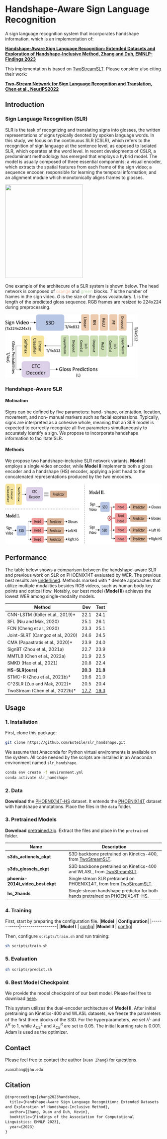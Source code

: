 # Handshape-Aware Sign Language Recognition
A sign language recognition system that incorporates handshape information, which is an implementation of:

[**Handshape-Aware Sign Language Recognition: Extended Datasets and Exploration of Handshape-Inclusive Method, Zhang and Duh, EMNLP-Findings 2023**](https://www.cs.jhu.edu/~xzhan138/papers/handshape.pdf)

This implementation is based on [TwoStreamSLT](https://github.com/ChenYutongTHU/TwoStreamSLT.git). Please consider also citing their work:

[**Two-Stream Network for Sign Language Recognition and Translation, Chen et al., NeurIPS2022**](https://arxiv.org/abs/2211.01367)


## Introduction
### Sign Language Recognition (SLR)
SLR is the task of recognizing and translating signs into glosses, the written representations of signs typically denoted by spoken language words. In this study, we focus on the continuous SLR (CSLR), which refers to the recognition of sign language at the sentence level, as opposed to Isolated SLR, which operates at the word level. In recent developments of CSLR, a predominant methodology has emerged that employs a hybrid model. The model is usually composed of three essential components: a visual encoder, which extracts the spatial features from each frame of the sign video; a sequence encoder, responsible for learning the temporal information; and an alignment module which monotonically aligns frames to glosses.

<img src="./pics/slr_pipeline.png" width="250" height="300">

One example of the architecure of a SLR system is shown below. The head network is composed of <span style="color:rgb(251,195,166)">orange</span> and <span style="color:rgb(186,219,174)">green</span> blocks. $T$ is the number of frames in the sign video. $G$ is the size of the gloss vocabulary. $L$ is the length of the predicted gloss sequence. RGB frames are resized to 224x224 during preprocessing.

<img src="./pics/vanilla.png" width="427" height="204">

### Handshape-Aware SLR

#### Motivation
Signs can be defined by five parameters: hand-
shape, orientation, location, movement, and non-
manual markers such as facial expressions. Typically, signs are interpreted as a cohesive whole, meaning that an SLR
model is expected to correctly recognize all five
parameters simultaneously to accurately identify a
sign. We propose to incorporate handshape information to facilitate SLR.

#### Methods
We propose two handshape-inclusive SLR network variants. **Model I** employs a single video encoder, while **Model II** implements both a gloss encoder and a handshape (HS) encoder, applying a joint head to the concatenated representations produced by the two encoders.

<img src="./pics/hand_net.png" width="694" height="193">

## Performance
The table below shows a comparison between the handshape-aware SLR and previous work on SLR on PHOENIX14T evaluated by WER. The previous best results are <u>underlined</u>. Methods marked with * denote approaches that utilize multiple modalities besides RGB videos, such as human body key points and optical flow. Notably, our best model (**Model II**) achieves the lowest WER among single-modality models.


| Method                                | Dev  | Test |
|---------------------------------------|------|------|
| CNN-LSTM (Koller et al., 2019)*       | 22.1 | 24.1 |
| SFL (Niu and Mak, 2020)               | 25.1 | 26.1 |
| FCN (Cheng et al., 2020)              | 23.3 | 25.1 |
| Joint-SLRT (Camgoz et al., 2020)      | 24.6 | 24.5 |
| CMA (Papastratis et al., 2020)*       | 23.9 | 24.0 |
| SignBT (Zhou et al., 2021a)           | 22.7 | 23.9 |
| MMTLB (Chen et al., 2022a)            | 21.9 | 22.5 |
| SMKD (Hao et al., 2021)               | 20.8 | 22.4 |
| **HS-SLR(ours)**                          | **20.3** | **21.8** |
| STMC-R (Zhou et al., 2021b)*          | 19.6 | 21.0 |
| C^2SLR (Zuo and Mak, 2022)*           | 20.5 | 20.4 |
| TwoStream (Chen et al., 2022b)*       | <u>17.7</u> | <u>19.3</u> |

## Usage
### 1. Installation
First, clone this package:

```bash
git clone https://github.com/Este1le/slr_handshape.git
```

We assume that Anaconda for Python virtual environments is available on the system. All code needed by the scripts are installed in an Anaconda environment named `slr_handshape`.

```bash
conda env create -f environment.yml
conda activate slr_handshape
```

### 2. Data

**Download** the [PHOENIX14T-HS](https://dented-humor-f26.notion.site/PHOEXNIX14T-HS-32303c1652d94266b2c1f4fcc4916707) dataset. It entends the [PHOENIX14T](https://www-i6.informatik.rwth-aachen.de/~koller/RWTH-PHOENIX-2014-T/) dataset with handshape annotations. Place the files in the `data` folder.


### 3. Pretrained Models
**Download** [pretrained.zip](https://drive.google.com/file/d/1OphDecmq2XCETIInUjVlLuQyLcgtrFpz/view?usp=sharing). Extract the files and place in the `pretrained` folder.

| Name | Description |
|------|-------------|
|**s3ds_actioncls_ckpt** | S3D backbone pretrained on Kinetics-400, from [TwoStreamSLT](https://github.com/ChenYutongTHU/TwoStreamSLT.git).|
|**s3ds_glosscls_ckpt** | S3D backbone pretrained on Kinetics-400 and WLASL, from [TwoStreamSLT](https://github.com/ChenYutongTHU/TwoStreamSLT.git). |
|**phoenix-2014t_video_best.ckpt** | Single stream SLR pretrained on PHOENIX14T, from from [TwoStreamSLT](https://github.com/ChenYutongTHU/TwoStreamSLT.git).|
|**hs_2hands** | Single stream handshape predictor for both hands pretrained on PHOENIX14T-HS. |

### 4. Training
First, start by preparing the configuration file. 
|**Model** | **Configuration**|
|------------|------------------|
|**Model I** | [config](configs/model1.yaml)|
|**Model II** | [config](configs/model2.yaml)|

Then, configure `scripts/train.sh` and run training:
```bash
sh scripts/train.sh
```

### 5. Evaluation
```bash
sh scripts/predict.sh
```
### 6. Best Model Checkpoint
We provide the model checkpoint of our best model. Please feel free to download [here](https://drive.google.com/file/d/1l2NB8qGQMBtY1unGDoy39zyfyCl0_mMQ/view?usp=share_link).  

This system utilizes the dual-encoder architecture of **Model II**. After initial pretraining on Kinetics-400 and WLASL datasets, we freeze the parameters of the first three blocks of the S3D. For the hyperparameters, we set $\lambda^L$ and $\lambda^R$ to 1, while $\lambda_{CE}^L$ and $\lambda_{CE}^R$ are set to 0.05. The initial learning rate is 0.001. Adam is used as the optimizer. 

## Contact
Please feel free to contact the author (`Xuan Zhang`) for questions.
```
xuanzhang@jhu.edu
```

## Citation
```
@inproceedings{zhang2023handshape,
  title={Handshape-Aware Sign Language Recognition: Extended Datasets and Exploration of Handshape-Inclusive Method},
  author={Zhang, Xuan and Duh, Kevin},
  booktitle={Findings of the Association for Computational Linguistics: EMNLP 2023},
  year={2023}
}
```
